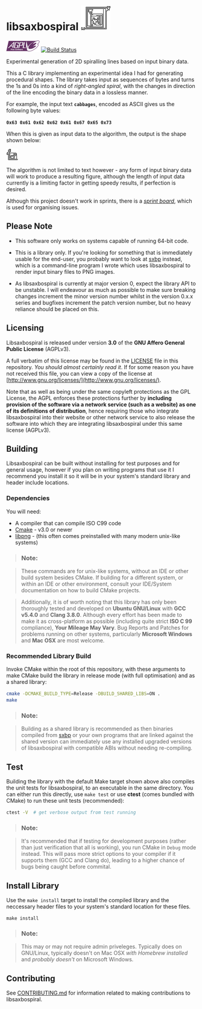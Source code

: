 # libsaxbospiral ![libsaxbospiral](libsaxbospiral.png "libsaxbospiral")

![AGPL v3 Logo](agplv3-88x31.png "A logo used to show the AGPL v3.0 License") [![Build Status](https://travis-ci.org/saxbophone/libsaxbospiral.svg?branch=develop)](https://travis-ci.org/saxbophone/libsaxbospiral)

Experimental generation of 2D spiralling lines based on input binary data.

This a C library implementing an experimental idea I had for generating procedural shapes. The library takes input as sequences of bytes and turns the 1s and 0s into a kind of *right-angled spiral*, with the changes in direction of the line encoding the binary data in a lossless manner.

For example, the input text **`cabbages`**, encoded as ASCII gives us the following byte values:

**`0x63 0x61 0x62 0x62 0x61 0x67 0x65 0x73`**

When this is given as input data to the algorithm, the output is the shape shown below:

!['cabbages', shown as a saxbospiral figure from encoded ASCII](example_01_cabbages.png "cabbages', shown as a saxbospiral figure from encoded ASCII")

The algorithm is not limited to text however - any form of input binary data will work to produce a resulting figure, although the length of input data currently is a limiting factor in getting speedy results, if perfection is desired.

Although this project doesn't work in sprints, there is a [*sprint board*](https://github.com/saxbophone/libsaxbospiral/projects/1), which is used for organising issues.

## Please Note

- This software only works on systems capable of running 64-bit code.

- This is a library only. If you're looking for something that is immediately usable for the end-user, you probably want to look at [sxbp](https://github.com/saxbophone/sxbp) instead, which is a command-line program I wrote which uses libsaxbospiral to render input binary files to PNG images.

- As libsaxbospiral is currently at major version 0, expect the library API to be unstable. I will endeavour as much as possible to make sure breaking changes increment the minor version number whilst in the version 0.x.x series and bugfixes increment the patch version number, but no heavy reliance should be placed on this.

## Licensing

Libsaxbospiral is released under version **3.0** of the **GNU Affero General Public License** (AGPLv3).

A full verbatim of this license may be found in the [LICENSE](LICENSE) file in this repository. *You should almost certainly read it*. If for some reason you have not received this file, you can view a copy of the license at [http://www.gnu.org/licenses/](http://www.gnu.org/licenses/).

Note that as well as being under the same copyleft protections as the GPL License, the AGPL enforces these protections further by **including provision of the software via a network service (such as a website) as one of its definitions of distribution**, hence requiring those who integrate libsaxbospiral into their website or other network service to also release the software into which they are integrating libsaxbospiral under this same license (AGPLv3).

## Building

Libsaxbospiral can be built without installing for test purposes and for general usage, however if you plan on writing programs that use it I recommend you install it so it will be in your system's standard library and header include locations.

### Dependencies

You will need:

- A compiler that can compile ISO C99 code
- [Cmake](https://cmake.org/) - v3.0 or newer
- [libpng](http://www.libpng.org/pub/png/libpng.html) - (this often comes preinstalled with many modern unix-like systems)

> ### Note:

> These commands are for unix-like systems, without an IDE or other build system besides CMake. If building for a different system, or within an IDE or other environment, consult your IDE/System documentation on how to build CMake projects.

> Additionally, it is of worth noting that this library has only been thoroughly tested and developed on **Ubuntu GNU/Linux** with **GCC v5.4.0** and **Clang 3.8.0**. Although every effort has been made to make it as cross-platform as possible (including quite strict **ISO C 99** compliance), **Your Mileage May Vary**. Bug Reports and Patches for problems running on other systems, particularly **Microsoft Windows** and **Mac OSX** are most welcome.

### Recommended Library Build

Invoke CMake within the root of this repository, with these arguments to make CMake build the library in release mode (with full optimisation) and as a shared library:

```sh
cmake -DCMAKE_BUILD_TYPE=Release -DBUILD_SHARED_LIBS=ON .
make
```

> ### Note:

> Building as a shared library is recommended as then binaries compiled from [sxbp](https://github.com/saxbophone/sxbp) or your own programs that are linked against the shared version can immediately use any installed upgraded versions of libsaxbospiral with compatible ABIs without needing re-compiling.

## Test

Building the library with the default Make target shown above also compiles the unit tests for libsaxbospiral, to an executable in the same directory. You can either run this directly, use `make test` or use **ctest** (comes bundled with CMake) to run these unit tests (recommended):

```sh
ctest -V  # get verbose output from test running
```

> ### Note:

> It's recommended that if testing for development purposes (rather than just verification that all is working), you run CMake in `Debug` mode instead. This will pass more strict options to your compiler if it supports them (GCC and Clang do), leading to a higher chance of bugs being caught before commital.

## Install Library

Use the `make install` target to install the compiled library and the neccessary header files to your system's standard location for these files.

```
make install
```

> ### Note:

> This may or may not require admin priveleges. Typically does on GNU/Linux, typically doesn't on Mac OSX *with Homebrew installed* and *probably doesn't* on Microsoft Windows.

## Contributing

See [CONTRIBUTING.md](CONTRIBUTING.md) for information related to making contributions to libsaxbospiral.
